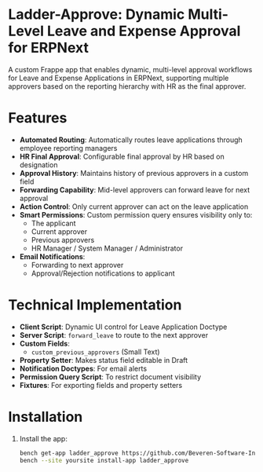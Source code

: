 # Ladder-Approve: Dynamic Multi-Level Leave and Expense Approval for ERPNext

A custom Frappe app that enables dynamic, multi-level approval workflows for Leave and Expense Applications in ERPNext, supporting multiple approvers based on the reporting hierarchy with HR as the final approver.

# Features

- **Automated Routing**: Automatically routes leave applications through employee reporting managers
- **HR Final Approval**: Configurable final approval by HR based on designation
- **Approval History**: Maintains history of previous approvers in a custom field
- **Forwarding Capability**: Mid-level approvers can forward leave for next approval
- **Action Control**: Only current approver can act on the leave application
- **Smart Permissions**: Custom permission query ensures visibility only to:
  - The applicant
  - Current approver
  - Previous approvers
  - HR Manager / System Manager / Administrator
- **Email Notifications**:
  - Forwarding to next approver
  - Approval/Rejection notifications to applicant

# Technical Implementation

- **Client Script**: Dynamic UI control for Leave Application Doctype
- **Server Script**: `forward_leave` to route to the next approver
- **Custom Fields**:
  - `custom_previous_approvers` (Small Text)
- **Property Setter**: Makes status field editable in Draft
- **Notification Doctypes**: For email alerts
- **Permission Query Script**: To restrict document visibility
- **Fixtures**: For exporting fields and property setters

# Installation

1. Install the app:
   ```bash
   bench get-app ladder_approve https://github.com/Beveren-Software-Inc/ladder_approve.git
   bench --site yoursite install-app ladder_approve



